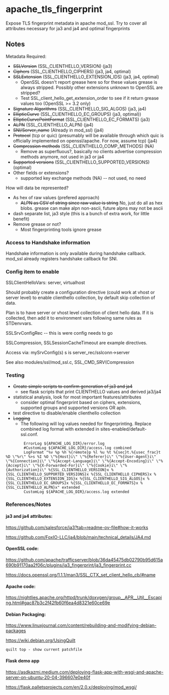 # apache_tls_fingerprint
Expose TLS fingerprint metadata in apache mod_ssl. Try to cover all attributes necessary for ja3 and ja4 and optimal fingerprints

## Notes

Metadata Required:

  - ~~SSLVersion~~ (SSL_CLIENTHELLO_VERSION) (ja3)
  - ~~Ciphers~~ (SSL_CLIENTHELLO_CIPHERS) (ja3, ja4, optimal)
  - ~~SSLExtension~~ (SSL_CLIENTHELLO_EXTENSION_IDS) (ja3, ja4, optimal)
    - OpenSSL doesn't report grease here so for these values grease is always stripped. Possibly other extensions unknown to OpenSSL are stripped?
    - Test SSL_client_hello_get_extension_order to see if it return grease values too (OpenSSL >= 3.2 only)
  - ~~Signature Algorithms~~ (SSL_CLIENTHELLO_SIG_ALGOS) (ja3, ja4)
  - ~~EllipticCurve~~ (SSL_CLIENTHELLO_EC_GROUPS) (ja3, optimal))
  - ~~EllipticCurvePointFormat~~ (SSL_CLIENTHELLO_EC_FORMATS) (ja3)
  - ~~ALPN~~ (SSL_CLIENTHELLO_ALPN) (ja4)
  - ~~SNI/Server_name~~ (Already in mod_ssl) (ja4)
  - ~~Protocol~~ (tcp or quic) (presumably will be available through which quic is officially implemented on openssl/apache. For now, assume tcp) (ja4)
  - ~~Compression methods~~ (SSL_CLIENTHELLO_COMP_METHODS) (NA)
    - Remove as superfluous?, basically no clients advertise compression methods anymore, not used in ja3 or ja4 
  - ~~Supported versions~~ (SSL_CLIENTHELLO_SUPPORTED_VERSIONS) (optimal)
  - Other fields or extensions?
    - supported key exchange methods (NA) -- not used, no need
  

How will data be represented? 
  - As hex of raw values (prefered approach)
    - ~~ALPN as CSV of string since raw value is string~~ No, just do all as hex blobs. grease can make alpn non-ascii, future alpns may not be ascii
  - dash separate list, ja3 style (this is a bunch of extra work, for little benefit)
  - Remove grease or not?
    - Most fingerprinting tools ignore grease

### Access to Handshake information

Handshake information is only available during handshake callback. mod_ssl already registers handshake callback for SNI.

### Config item to enable

SSLClientHelloVars: server, virtualhost

Should probably create a configuration directive (could work at vhost or server level) to enable clienthello collection, by default skip collection of data.

Plan is to have server or vhost level collection of client hello data. If it is collected, then add it to environment vars following same rules as STDenvvars.

SSLSrvConfigRec -- this is were config needs to go

SSLCompression, SSLSessionCacheTimeout are example directives.

Access via: mySrvConfig(s) s is server_rec/sslconn->server

See also modules/ssl/mod_ssl.c,  SSL_CMD_SRV(Compression

### Testing

 - ~~Create simple scripts to confirm generation of ja3 and ja4~~
   -  see flask scripts that print CLIENTHELLO values and derived ja3/ja4
 - statistical analysis, look for most important features/attributes
   - consider optimal fingerprint based on ciphers, extensions, supported groups and supported versions OR apln. 
 - test directive to disable/enable clienthello collection
 - ~~Logging~~
   - The following will log values needed for fingerprinting. Replace combined log format with extended in sites-enabled/default-ssl.conf.

```
        ErrorLog ${APACHE_LOG_DIR}/error.log
        #CustomLog ${APACHE_LOG_DIR}/access.log combined
        LogFormat "%v %p %h %{remote}p %l %u %t %{sec}t.%{usec_frac}t %D \"%r\" %>s %I %O \"%{Host}i\" \"%{Referer}i\" \"%{User-Agent}i\" \"%{Connection}i\" \"%{Accept-Language}i\" \"%{Accept-Encoding}i\" \"%{Accept}i\" \"%{X-Forwarded-For}i\" \"%{Cookie}i\" \"%{Authorization}i\" %{SSL_CLIENTHELLO_VERSION}x %{SSL_CLIENTHELLO_SUPPORTED_VERSIONS}x %{SSL_CLIENTHELLO_CIPHERS}x %{SSL_CLIENTHELLO_EXTENSION_IDS}x %{SSL_CLIENTHELLO_SIG_ALGOS}x %{SSL_CLIENTHELLO_EC_GROUPS}x %{SSL_CLIENTHELLO_EC_FORMATS}x %{SSL_CLIENTHELLO_ALPN}x" extended
        CustomLog ${APACHE_LOG_DIR}/access.log extended
```

### References/Notes

#### ja3 and ja4 attributes:

https://github.com/salesforce/ja3?tab=readme-ov-file#how-it-works

https://github.com/FoxIO-LLC/ja4/blob/main/technical_details/JA4.md

#### OpenSSL code:

https://github.com/apache/trafficserver/blob/36da45475db02790b95d615a690b91170aa2f06c/plugins/ja3_fingerprint/ja3_fingerprint.cc

https://docs.openssl.org/1.1.1/man3/SSL_CTX_set_client_hello_cb/#name

#### Apache code:

https://nightlies.apache.org/httpd/trunk/doxygen/group__APR__Util__Escaping.html#gac87b3c2f42fb60f6ea4d8321e60ce69e

#### Debian Packaging:

https://www.linuxjournal.com/content/rebuilding-and-modifying-debian-packages

https://wiki.debian.org/UsingQuilt
```
quilt top - show current patchfile
```
#### Flask demo app

https://asdkazmi.medium.com/deploying-flask-app-with-wsgi-and-apache-server-on-ubuntu-20-04-396607e0e40f

https://flask.palletsprojects.com/en/2.0.x/deploying/mod_wsgi/

